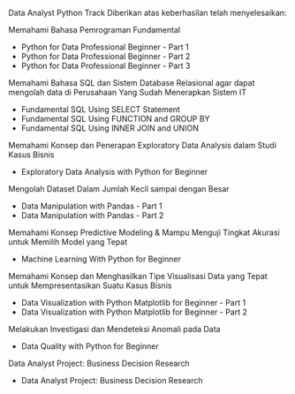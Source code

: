 Data Analyst Python Track
Diberikan atas keberhasilan telah menyelesaikan:

Memahami Bahasa Pemrograman Fundamental
- Python for Data Professional Beginner - Part 1
- Python for Data Professional Beginner - Part 2
- Python for Data Professional Beginner - Part 3

Memahami Bahasa SQL dan Sistem Database Relasional agar dapat mengolah data di Perusahaan Yang Sudah Menerapkan Sistem IT
- Fundamental SQL Using SELECT Statement
- Fundamental SQL Using FUNCTION and GROUP BY
- Fundamental SQL Using INNER JOIN and UNION

Memahami Konsep dan Penerapan Exploratory Data Analysis dalam Studi Kasus Bisnis
- Exploratory Data Analysis with Python for Beginner

Mengolah Dataset Dalam Jumlah Kecil sampai dengan Besar
- Data Manipulation with Pandas - Part 1
- Data Manipulation with Pandas - Part 2

Memahami Konsep Predictive Modeling & Mampu Menguji Tingkat Akurasi untuk Memilih Model yang Tepat
- Machine Learning With Python for Beginner

Memahami Konsep dan Menghasilkan Tipe Visualisasi Data yang Tepat untuk Mempresentasikan Suatu Kasus Bisnis
- Data Visualization with Python Matplotlib for Beginner - Part 1
- Data Visualization with Python Matplotlib for Beginner - Part 2

Melakukan Investigasi dan Mendeteksi Anomali pada Data
- Data Quality with Python for Beginner

Data Analyst Project: Business Decision Research
- Data Analyst Project: Business Decision Research

